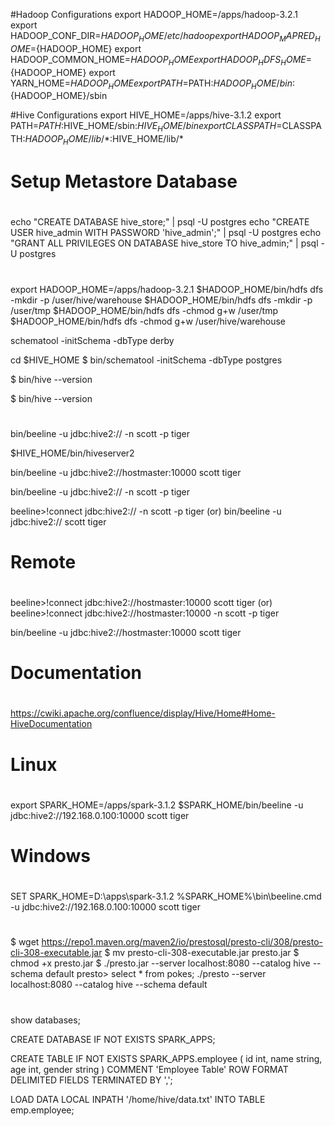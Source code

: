 #Hadoop Configurations
export HADOOP_HOME=/apps/hadoop-3.2.1
export HADOOP_CONF_DIR=${HADOOP_HOME}/etc/hadoop
export HADOOP_MAPRED_HOME=${HADOOP_HOME}
export HADOOP_COMMON_HOME=${HADOOP_HOME}
export HADOOP_HDFS_HOME=${HADOOP_HOME}
export YARN_HOME=${HADOOP_HOME}
export PATH=$PATH:${HADOOP_HOME}/bin:${HADOOP_HOME}/sbin

#Hive Configurations
export HIVE_HOME=/apps/hive-3.1.2
export PATH=$PATH:$HIVE_HOME/sbin:$HIVE_HOME/bin
export CLASSPATH=$CLASSPATH:$HADOOP_HOME/lib/*:$HIVE_HOME/lib/*

#
# Setup Metastore Database
#
echo "CREATE DATABASE hive_store;" | psql -U postgres
echo "CREATE USER hive_admin WITH PASSWORD 'hive_admin';" | psql -U postgres
echo "GRANT ALL PRIVILEGES ON DATABASE hive_store TO hive_admin;" | psql -U postgres

#
#
#
export HADOOP_HOME=/apps/hadoop-3.2.1
$HADOOP_HOME/bin/hdfs dfs -mkdir -p /user/hive/warehouse
$HADOOP_HOME/bin/hdfs dfs -mkdir -p /user/tmp
$HADOOP_HOME/bin/hdfs dfs -chmod g+w /user/tmp
$HADOOP_HOME/bin/hdfs dfs -chmod g+w /user/hive/warehouse


schematool -initSchema -dbType derby

cd $HIVE_HOME
$ bin/schematool -initSchema -dbType postgres

$ bin/hive --version

$ bin/hive --version



#
#
#
bin/beeline -u jdbc:hive2:// -n scott -p tiger

$HIVE_HOME/bin/hiveserver2

bin/beeline -u jdbc:hive2://hostmaster:10000 scott tiger

bin/beeline -u jdbc:hive2:// -n scott -p tiger

beeline>!connect jdbc:hive2:// -n scott -p tiger
(or)
bin/beeline -u jdbc:hive2:// scott tiger

#
# Remote 
#
beeline>!connect jdbc:hive2://hostmaster:10000 scott tiger
(or)
beeline>!connect jdbc:hive2://hostmaster:10000 -n scott -p tiger

bin/beeline -u jdbc:hive2://hostmaster:10000 scott tiger

#
# Documentation
#
https://cwiki.apache.org/confluence/display/Hive/Home#Home-HiveDocumentation

#
# Linux 
#
export SPARK_HOME=/apps/spark-3.1.2
$SPARK_HOME/bin/beeline -u jdbc:hive2://192.168.0.100:10000 scott tiger

#
#
# Windows
#
SET SPARK_HOME=D:\apps\spark-3.1.2
%SPARK_HOME%\bin\beeline.cmd -u jdbc:hive2://192.168.0.100:10000 scott tiger

#
#
#
$ wget https://repo1.maven.org/maven2/io/prestosql/presto-cli/308/presto-cli-308-executable.jar
$ mv presto-cli-308-executable.jar presto.jar
$ chmod +x presto.jar
$ ./presto.jar --server localhost:8080 --catalog hive --schema default
presto> select * from pokes;
./presto --server localhost:8080 --catalog hive --schema default

#
#
#

show databases;

CREATE DATABASE IF NOT EXISTS SPARK_APPS;

CREATE TABLE IF NOT EXISTS SPARK_APPS.employee (
id int,
name string,
age int,
gender string )
COMMENT 'Employee Table'
ROW FORMAT DELIMITED
FIELDS TERMINATED BY ',';

LOAD DATA LOCAL INPATH '/home/hive/data.txt' INTO TABLE emp.employee;